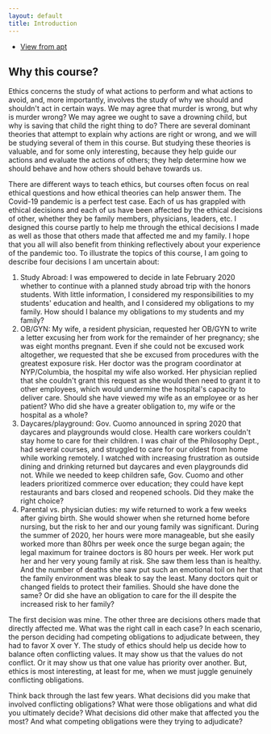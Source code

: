 ```yaml
---
layout: default
title: Introduction
---
```


+ [View from apt](aptview)

## Why this course? 
Ethics concerns the study of what actions to perform and what actions to avoid, and, more importantly, involves the study of why we should and shouldn't act in certain ways. We may agree that murder is wrong, but why is murder wrong? We may agree we ought to save a drowning child, but why is saving that child the right thing to do? There are several dominant theories that attempt to explain why actions are right or wrong, and we will be studying several of them in this course. But studying these theories is valuable, and for some only interesting, because they help guide our actions and evaluate the actions of others; they help determine how we should behave and how others should behave towards us. 

There are different ways to teach ethics, but courses often focus on real ethical questions and how ethical theories can help answer them. The Covid-19 pandemic is a perfect test case. Each of us has grappled with ethical decisions and each of us have been affected by the ethical decisions of other, whether they be family members, physicians, leaders, etc. I designed this course partly to help me through the ethical decisions I made as well as those that others made that affected me and my family. I hope that you all will also benefit from thinking reflectively about your experience of the pandemic too. To illustrate the topics of this course, I am going to describe four decisions I am uncertain about: 

1. Study Abroad: I was empowered to decide in late February 2020 whether to continue with a planned study abroad trip with the honors students. With little information, I considered my responsibilities to my students' education and health, and I considered my obligations to my family. How should I balance my obligations to my students and my family? 
2. OB/GYN: My wife, a resident physician, requested her OB/GYN to write a letter excusing her from work for the remainder of her pregnancy; she was eight months pregnant. Even if she could not be excused work altogether, we requested that she be excused from procedures with the greatest exposure risk. Her doctor was the program coordinator at NYP/Columbia, the hospital my wife also worked. Her physician replied that she couldn't grant this request as she would then need to grant it to other employees, which would undermine the hospital's capacity to deliver care. Should she have viewed my wife as an employee or as her patient? Who did she have a greater obligation to, my wife or the hospital as a whole? 
3. Daycares/playground: Gov. Cuomo announced in spring 2020 that daycares and playgrounds would close. Health care workers couldn't stay home to care for their children. I was chair of the Philosophy Dept., had several courses, and struggled to care for our oldest from home while working remotely. I watched with increasing frustration as outside dining and drinking returned but daycares and even playgrounds did not. While we needed to keep children safe, Gov. Cuomo and other leaders prioritized commerce over education; they could have kept restaurants and bars closed and reopened schools. Did they make the right choice?  
4. Parental vs. physician duties: my wife returned to work a few weeks after giving birth. She would shower when she returned home before nursing, but the risk to her and our young family was significant. During the summer of 2020, her hours were more manageable, but she easily worked more than 80hrs per week once the surge began again; the legal maximum for trainee doctors is 80 hours per week. Her work put her and her very young family at risk. She saw them less than is healthy. And the number of deaths she saw put such an emotional toil on her that the family environment was bleak to say the least. Many doctors quit or changed fields to protect their families. Should she have done the same? Or did she have an obligation to care for the ill despite the increased risk to her family? 


The first decision was mine. The other three are decisions others made that directly affected me. What was the right call in each case? In each scenario, the person deciding had competing obligations to adjudicate between, they had to favor X over Y. The study of ethics should help us decide how to balance often conflicting values. It may show us that the values do not conflict. Or it may show us that one value has priority over another. But, ethics is most interesting, at least for me, when we must juggle genuinely conflicting obligations.

Think back through the last few years. What decisions did you make that involved conflicting obligations? What were those obligations and what did you ultimately decide? What decisions did other make that affected you the most? And what competing obligations were they trying to adjudicate? 